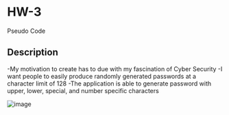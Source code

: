 # HW-3
Pseudo Code
## Description

-My motivation to create has to due with my fascination of Cyber Security
-I want people to easily produce randomly generated passwords at a character limit of 128
-The application is able to generate password with upper, lower, special, and number specific characters

  ![image](https://user-images.githubusercontent.com/87303050/135686075-de3a1d66-d2f6-48a1-a172-5bd2e2f30adc.png)

